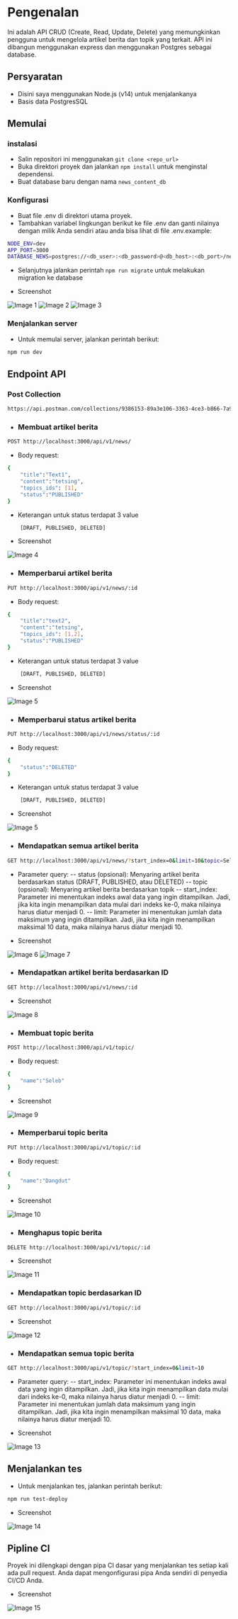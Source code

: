 # Pengenalan
Ini adalah API CRUD (Create, Read, Update, Delete) yang memungkinkan pengguna untuk mengelola artikel berita dan topik yang terkait. API ini dibangun menggunakan express dan menggunakan Postgres sebagai database.

## Persyaratan
- Disini saya menggunakan Node.js (v14) untuk menjalankanya
- Basis data PostgresSQL

## Memulai

### instalasi
- Salin repositori ini menggunakan ``git clone <repo_url>``
- Buka direktori proyek dan jalankan ``npm install`` untuk menginstal dependensi.
- Buat database baru dengan nama ``news_content_db``

### Konfigurasi
- Buat file .env di direktori utama proyek.
- Tambahkan variabel lingkungan berikut ke file .env dan ganti nilainya dengan milik Anda sendiri atau anda bisa lihat di file .env.example:
```bash
NODE_ENV=dev
APP_PORT=3000
DATABASE_NEWS=postgres://<db_user>:<db_password>@<db_host>:<db_port>/news_content_db
```
- Selanjutnya jalankan perintah ``npm run migrate`` untuk melakukan migration ke database

- Screenshot

![Image 1](https://lh3.googleusercontent.com/h3JcPP0W98OqQcoVPIyOdM9xiUu2xstt-3XjxoKl28kYMUwxAI-HVIOPu_TARkuRMu8=w2400)
![Image 2](https://lh6.googleusercontent.com/MSWVXaiINeXpchpeZpGy436NzxcXaryVrW6uzTAqpagRyAn3GZnlUW_iYJBh4SmkGMw=w2400)
![Image 3](https://lh6.googleusercontent.com/IrZ6BcJaj6juB7421uCb2HSQiPMZ58o_C9nFW_ZXnKamlIXNjT3SrSgyc_2KVXh7JUg=w2400)

### Menjalankan server
- Untuk memulai server, jalankan perintah berikut:
```bash 
npm run dev
```

## Endpoint API

### Post Collection
```bash
https://api.postman.com/collections/9386153-89a3e106-3363-4ce3-b866-7a9b168a26a2?access_key=PMAT-01GVXK2AY4E8CG82WEN1QSG4N7
```

- ### Membuat artikel berita
```bash
POST http://localhost:3000/api/v1/news/
```
- Body request:
```bash
{
    "title":"Text1",
    "content":"tetsing",
    "topics_ids": [1],
    "status":"PUBLISHED"
}
```
- Keterangan untuk status terdapat 3 value
```bash
    [DRAFT, PUBLISHED, DELETED]
```

- Screenshot

![Image 4](https://lh6.googleusercontent.com/UEqjAWg3tpm240OXnEQCyUt38_h-_wmFoITQOJTCGz38lifwvosHtQy-2h29NPAwdLQ=w2400)


- ### Memperbarui artikel berita
```bash
PUT http://localhost:3000/api/v1/news/:id
```
- Body request:
```bash
{
    "title":"text2",
    "content":"tetsing",
    "topics_ids": [1,2],
    "status":"PUBLISHED"
}
```
- Keterangan untuk status terdapat 3 value
```bash
    [DRAFT, PUBLISHED, DELETED]
```
- Screenshot

![Image 5](https://lh5.googleusercontent.com/eNynSD7lW85Dmq9AxqTTlSw41RkXhf5ASYMw5rh7CZ6CHuYsM9LUXkm8rXQZeNe8GMI=w2400)


- ### Memperbarui status artikel berita
```bash
PUT http://localhost:3000/api/v1/news/status/:id
```
- Body request:
```bash
{
    "status":"DELETED"
}
```
- Keterangan untuk status terdapat 3 value
```bash
    [DRAFT, PUBLISHED, DELETED]
```
- Screenshot

![Image 5](https://lh5.googleusercontent.com/LK0mfoBOjpz5VqRK8Q42ocXsRkRpvfHDss_qJTbxKLatySFtrLH2FAHittuVkpbr8Gk=w2400)


- ### Mendapatkan semua artikel berita
```bash
GET http://localhost:3000/api/v1/news/?start_index=0&limit=10&topic=Seleb
```
- Parameter query:
-- status (opsional): Menyaring artikel berita berdasarkan status (DRAFT, PUBLISHED, atau DELETED)
-- topic (opsional): Menyaring artikel berita berdasarkan topik
-- start_index: Parameter ini menentukan indeks awal data yang ingin ditampilkan. Jadi, jika kita ingin menampilkan data mulai dari indeks ke-0, maka nilainya harus diatur menjadi 0.
-- limit: Parameter ini menentukan jumlah data maksimum yang ingin ditampilkan. Jadi, jika kita ingin menampilkan maksimal 10 data, maka nilainya harus diatur menjadi 10.

- Screenshot

![Image 6](https://lh5.googleusercontent.com/YgEOGDRGA0ynet5h_XSlEOzwCOjhwkoUEAzrTMgf8-2tLXxoYBu4BATHZ-UIaa1asYA=w2400)
![Image 7](https://lh5.googleusercontent.com/7TnJ7ykkTiDZ8ru9KteRBJKA2o7JiB-AtZg-iB9Zads0Y9einitDywM3qpzNRUcQwLw=w2400)

- ###  Mendapatkan artikel berita berdasarkan ID
```bash
GET http://localhost:3000/api/v1/news/:id
```

- Screenshot

![Image 8](https://lh4.googleusercontent.com/zneNdurGIz9Jrx_v7bo_KSyiYA_hqk7U1h2Z34cEg-obMhMZHHDXlUP2LTqjttLRjtc=w2400)


- ### Membuat topic berita
```bash
POST http://localhost:3000/api/v1/topic/
```
- Body request:
```bash
{
	"name":"Seleb"
}
```
- Screenshot

![Image 9](https://lh4.googleusercontent.com/j_Eu-3X1KJFwb7_oz1Mtp11W98-BRvVW9594adsPILFKh7cBgxWCIF1ezDzUHm1-JbI=w2400)


- ### Memperbarui topic berita
```bash
PUT http://localhost:3000/api/v1/topic/:id
```
- Body request:
```bash
{
	"name":"Dangdut"
}
```

- Screenshot

![Image 10](https://lh5.googleusercontent.com/VZS4SINeBAuGy_OVWHpgXoulzyFcGIoF3jSbuTtS-FLWlrLakCiR_J46WtmL_ORf75Y=w2400)

- ### Menghapus topic berita
```bash
DELETE http://localhost:3000/api/v1/topic/:id
```

- Screenshot

![Image 11](https://lh6.googleusercontent.com/27GWD6XOVb_TbB5gNebjZ0QO2zCJ0BjrxtBi_PwSnH_LqZCSMhFVMPv7K2YWqIGNohs=w2400)

- ###  Mendapatkan topic berdasarkan ID
```bash
GET http://localhost:3000/api/v1/topic/:id
```

- Screenshot

![Image 12](https://lh6.googleusercontent.com/gQX7Rj0t3OqheSn6oYbwmkpQwPymR19u-ynvzm3AKqRKsF67Pzmmq_3vkhRTkcIigLM=w2400)

- ### Mendapatkan semua topic berita
```bash
GET http://localhost:3000/api/v1/topic/?start_index=0&limit=10
```
- Parameter query:
-- start_index: Parameter ini menentukan indeks awal data yang ingin ditampilkan. Jadi, jika kita ingin menampilkan data mulai dari indeks ke-0, maka nilainya harus diatur menjadi 0.
-- limit: Parameter ini menentukan jumlah data maksimum yang ingin ditampilkan. Jadi, jika kita ingin menampilkan maksimal 10 data, maka nilainya harus diatur menjadi 10.

- Screenshot

![Image 13](https://lh3.googleusercontent.com/IIYm9HDwquUzM4ROMtoSDnWvRAr28M_9FaCaJooFKEvCf7-3MFOkLH0QRhQh-xcP3fE=w2400)


## Menjalankan tes
- Untuk menjalankan tes, jalankan perintah berikut:
```bash
npm run test-deploy
```
- Screenshot

![Image 14](https://lh6.googleusercontent.com/_AO4riSqaQO9Y4nRW8IM8Ws1aHi9U7EvnKQGMK4NMAGrSvwYdy5AEqSrqRBTrd10PMY=w2400)


## Pipline CI
Proyek ini dilengkapi dengan pipa CI dasar yang menjalankan tes setiap kali ada pull request. Anda dapat mengonfigurasi pipa Anda sendiri di penyedia CI/CD Anda.

- Screenshot

![Image 15](https://lh4.googleusercontent.com/a0Fdl0YKflZ0TNt8Dt1VDuXxl-OoUYOW-LJmCkH2B1daHmZPsk9lYVDn1yzXTFQb0p4=w2400)


​
